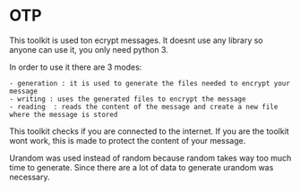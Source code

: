 # OTP

This toolkit is used ton ecrypt messages.
It doesnt use any library so anyone can use it, you only need python 3.

In order to use it there are 3 modes:

    - generation : it is used to generate the files needed to encrypt your message
    - writing : uses the generated files to encrypt the message
    - reading  : reads the content of the message and create a new file where the message is stored


This toolkit checks if you are connected to the internet. If you are the toolkit wont work, this is made to protect the content of your message. 

Urandom was used instead of random because random takes way too much time to generate. Since there are a lot of data to generate urandom was necessary.